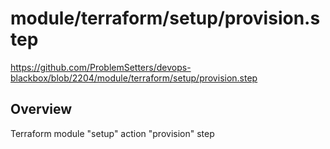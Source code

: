 # module/terraform/setup/provision.step

https://github.com/ProblemSetters/devops-blackbox/blob/2204/module/terraform/setup/provision.step

## Overview

Terraform module "setup" action "provision" step



